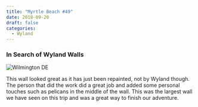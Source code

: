 ```yaml
---
title: "Myrtle Beach #49"
date: 2018-09-20
draft: false
categories:
  - Wyland
---
```

### In Search of Wyland Walls

![Wilmington DE](../images/49-myrtlebeach.webp)

This wall looked great as it has just been repainted, not by Wyland though. The person that did the work did a great job and added some personal touches such as pelicans in the middle of the wall. This was the largest wall we have seen on this trip and was a great way to finish our adventure.